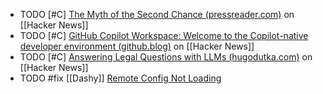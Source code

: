 - TODO [#C] [The Myth of the Second Chance (pressreader.com)](https://news.ycombinator.com/item?id=40189928) on [[Hacker News]]
- TODO [#C] [GitHub Copilot Workspace: Welcome to the Copilot-native developer environment (github.blog)](https://news.ycombinator.com/item?id=40200081) on [[Hacker News]]
- TODO [#C] [Answering Legal Questions with LLMs (hugodutka.com)](https://news.ycombinator.com/item?id=40198458) on [[Hacker News]]
- TODO #fix [[Dashy]] [Remote Config Not Loading](https://github.com/Lissy93/dashy/blob/master/docs/troubleshooting.md#remote-config-not-loading)